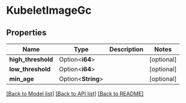 # KubeletImageGc

## Properties

Name | Type | Description | Notes
------------ | ------------- | ------------- | -------------
**high_threshold** | Option<**i64**> |  | [optional]
**low_threshold** | Option<**i64**> |  | [optional]
**min_age** | Option<**String**> |  | [optional]

[[Back to Model list]](../README.md#documentation-for-models) [[Back to API list]](../README.md#documentation-for-api-endpoints) [[Back to README]](../README.md)


